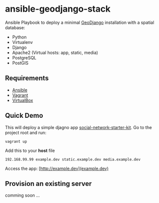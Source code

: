 ansible-geodjango-stack
====================

Ansible Playbook to deploy a minimal [GeoDjango](https://docs.djangoproject.com/en/1.7/ref/contrib/gis/install/) installation with a spatial database:
- Python
- Virtualenv
- Django
- Apache2 (Virtual hosts: app, static, media)
- PostgreSQL
- PostGIS

## Requirements
- [Ansible](http://docs.ansible.com/intro_installation.html)
- [Vagrant](http://www.vagrantup.com/downloads.html)
- [VirtualBox](https://www.virtualbox.org/wiki/Downloads)


## Quick Demo

This will deploy a simple djagno app [social-network-starter-kit](https://github.com/ngrinkevich/social-network-starter-kit). Go to the project root and run:

```
vagrant up
```

Add this to your **host** file

```
192.168.99.99 example.dev static.example.dev media.example.dev
```

Access the app: [http://example.dev](example.dev)



## Provision an existing server

comming soon ...

